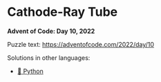 # Cathode-Ray Tube

**Advent of Code: Day 10, 2022**

Puzzle text: https://adventofcode.com/2022/day/10

Solutions in other languages:

- [🐍 Python](../../../../python/2022/10_cathode-ray_tube)
